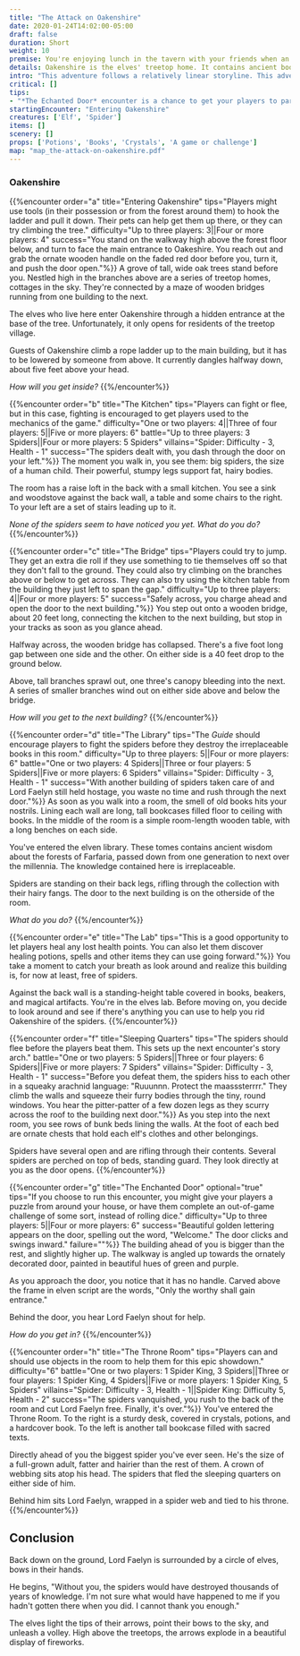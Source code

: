 ```yaml
---
title: "The Attack on Oakenshire"
date: 2020-01-24T14:02:00-05:00
draft: false
duration: Short
weight: 10
premise: You're enjoying lunch in the tavern with your friends when an elf bursts through the doors, out of breath with flush red cheeks. "There's been an attack on Oakenshire," he exclaims, "we've been completely overrun with spiders, and they've taken Lord Faelyn hostage!"
details: Oakenshire is the elves' treetop home. It contains ancient books and special magic found nowhere else in Farfaria. Its safety is vital to Farfaria. The elves has always had a warm relationship with the people of the Village, and they need your help.
intro: "This adventure follows a relatively linear storyline. This adventure follows a linear storyline. It’s a great choice for beginners.<br><br>Oakenshire is located in the heart of the Woods of the West."
critical: []
tips:
- "*The Echanted Door* encounter is a chance to get your players to participate in an out-of-game challenge. You can skip this for ease or to keep the game shorter if you want."
startingEncounter: "Entering Oakenshire"
creatures: ['Elf', 'Spider']
items: []
scenery: []
props: ['Potions', 'Books', 'Crystals', 'A game or challenge']
map: "map_the-attack-on-oakenshire.pdf"
---
```


### Oakenshire

{{%encounter order="a" title="Entering Oakenshire" tips="Players might use tools (in their possession or from the forest around them) to hook the ladder and pull it down. Their pets can help get them up there, or they can try climbing the tree." difficulty="Up to three players: 3||Four or more players: 4" success="You stand on the walkway high above the forest floor below, and turn to face the main entrance to Oakeshire. You reach out and grab the ornate wooden handle on the faded red door before you, turn it, and push the door open."%}}
A grove of tall, wide oak trees stand before you. Nestled high in the branches above are a series of treetop homes, cottages in the sky. They're connected by a maze of wooden bridges running from one building to the next.

The elves who live here enter Oakenshire through a hidden entrance at the base of the tree. Unfortunately, it only opens for residents of the treetop village.

Guests of Oakenshire climb a rope ladder up to the main building, but it has to be lowered by someone from above. It currently dangles halfway down, about five feet above your head.

*How will you get inside?*
{{%/encounter%}}

{{%encounter order="b" title="The Kitchen" tips="Players can fight or flee, but in this case, fighting is encouraged to get players used to the mechanics of the game." difficulty="One or two players: 4||Three of four players: 5||Five or more players: 6" battle="Up to three players: 3 Spiders||Four or more players: 5 Spiders" villains="Spider: Difficulty - 3, Health - 1" success="The spiders dealt with, you dash through the door on your left."%}}
The moment you walk in, you see them: big spiders, the size of a human child. Their powerful, stumpy legs support fat, hairy bodies.

The room has a raise loft in the back with a small kitchen. You see a sink and woodstove against the back wall, a table and some chairs to the right. To your left are a set of stairs leading up to it.

*None of the spiders seem to have noticed you yet. What do you do?*
{{%/encounter%}}

{{%encounter order="c" title="The Bridge" tips="Players could try to jump. They get an extra die roll if they use something to tie themselves off so that they don't fall to the ground. They could also try climbing on the branches above or below to get across. They can also try using the kitchen table from the building they just left to span the gap." difficulty="Up to three players: 4||Four or more players: 5" success="Safely across, you charge ahead and open the door to the next building."%}}
You step out onto a wooden bridge, about 20 feet long, connecting the kitchen to the next building, but stop in your tracks as soon as you glance ahead.

Halfway across, the wooden bridge has collapsed. There's a five foot long gap between one side and the other. On either side is a 40 feet drop to the ground below.

Above, tall branches sprawl out, one three's canopy bleeding into the next. A series of smaller branches wind out on either side above and below the bridge.

*How will you get to the next building?*
{{%/encounter%}}

{{%encounter order="d" title="The Library" tips="The *Guide* should encourage players to fight the spiders before they destroy the irreplaceable books in this room." difficulty="Up to three players: 5||Four or more players: 6" battle="One or two players: 4 Spiders||Three or four players: 5 Spiders||Five or more players: 6 Spiders" villains="Spider: Difficulty - 3, Health - 1" success="With another building of spiders taken care of and Lord Faelyn still held hostage, you waste no time and rush through the next door."%}}
As soon as you walk into a room, the smell of old books hits your nostrils. Lining each wall are long, tall bookcases filled floor to ceiling with books. In the middle of the room is a simple room-length wooden table, with a long benches on each side.

You've entered the elven library. These tomes contains ancient wisdom about the forests of Farfaria, passed down from one generation to next over the millennia. The knowledge contained here is irreplaceable.

Spiders are standing on their back legs, rifling through the collection with their hairy fangs. The door to the next building is on the otherside of the room.

*What do you do?*
{{%/encounter%}}

{{%encounter order="e" title="The Lab" tips="This is a good opportunity to let players heal any lost health points. You can also let them discover healing potions, spells and other items they can use going forward."%}}
You take a moment to catch your breath as look around and realize this building is, for now at least, free of spiders.

Against the back wall is a standing-height table covered in books, beakers, and magical artifacts. You're in the elves lab. Before moving on, you decide to look around and see if there's anything you can use to help you rid Oakenshire of the spiders.
{{%/encounter%}}

{{%encounter order="f" title="Sleeping Quarters" tips="The spiders should flee before the players beat them. This sets up the next encounter's story arch." battle="One or two players: 5 Spiders||Three or four players: 6 Spiders||Five or more players: 7 Spiders" villains="Spider: Difficulty - 3, Health - 1" success="Before you defeat them, the spiders hiss to each other in a squeaky arachnid language: &quot;Ruuunnn. Protect the maasssterrrr.&quot; They climb the walls and squeeze their furry bodies through the tiny, round windows. You hear the pitter-patter of a few dozen legs as they scurry across the roof to the building next door."%}}
As you step into the next room, you see rows of bunk beds lining the walls. At the foot of each bed are ornate chests that hold each elf's clothes and other belongings.

Spiders have several open and are rifling through their contents. Several spiders are perched on top of beds, standing guard. They look directly at you as the door opens.
{{%/encounter%}}

{{%encounter order="g" title="The Enchanted Door" optional="true" tips="If you choose to run this encounter, you might give your players a puzzle from around your house, or have them complete an out-of-game challenge of some sort, instead of rolling dice." difficulty="Up to three players: 5||Four or more players: 6" success="Beautiful golden lettering appears on the door, spelling out the word, &quot;Welcome.&quot; The door clicks and swings inward." failure=""%}}
The building ahead of you is bigger than the rest, and slightly higher up. The walkway is angled up towards the ornately decorated door, painted in beautiful hues of green and purple.

As you approach the door, you notice that it has no handle. Carved above the frame in elven script are the words, "Only the worthy shall gain entrance."

Behind the door, you hear Lord Faelyn shout for help.

*How do you get in?*
{{%/encounter%}}

{{%encounter order="h" title="The Throne Room" tips="Players can and should use objects in the room to help them for this epic showdown." difficulty="6" battle="One or two players: 1 Spider King, 3 Spiders||Three or four players: 1 Spider King, 4 Spiders||Five or more players: 1 Spider King, 5 Spiders" villains="Spider: Difficulty - 3, Health - 1||Spider King: Difficulty 5, Health - 2" success="The spiders vanquished, you rush to the back of the room and cut Lord Faelyn free. Finally, it's over."%}}
You've entered the Throne Room. To the right is a sturdy desk, covered in crystals, potions, and a hardcover book. To the left is another tall bookcase filled with sacred texts.

Directly ahead of you the biggest spider you've ever seen. He's the size of a full-grown adult, fatter and hairier than the rest of them. A crown of webbing sits atop his head. The spiders that fled the sleeping quarters on either side of him.

Behind him sits Lord Faelyn, wrapped in a spider web and tied to his throne.
{{%/encounter%}}

## Conclusion

Back down on the ground, Lord Faelyn is surrounded by a circle of elves, bows in their hands.

He begins, "Without you, the spiders would have destroyed thousands of years of knowledge. I'm not sure what would have happened to me if you hadn't gotten there when you did. I cannot thank you enough."

The elves light the tips of their arrows, point their bows to the sky, and unleash a volley. High above the treetops, the arrows explode in a beautiful display of fireworks.